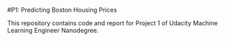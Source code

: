 #P1: Predicting Boston Housing Prices

This repository contains code and report for Project 1 of Udacity Machine Learning Engineer Nanodegree.
